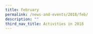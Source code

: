 ```yaml
---
title: February
permalink: /news-and-events/2018/feb/
description: ""
third_nav_title: Activities in 2018
---
```

